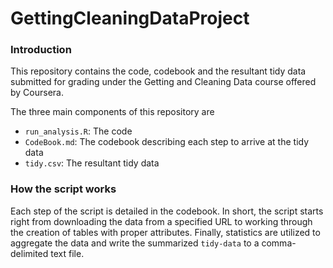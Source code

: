 GettingCleaningDataProject
==========================

### Introduction

This repository contains the code, codebook and the resultant tidy data submitted for grading under the Getting and Cleaning Data course offered by Coursera.

The three main components of this repository are
* `run_analysis.R`: The code
* `CodeBook.md`: The codebook describing each step to arrive at the tidy data
* `tidy.csv`: The resultant tidy data

### How the script works

Each step of the script is detailed in the codebook. In short, the script starts right from downloading the data from a specified URL to working through the creation of tables with proper attributes. Finally, statistics are utilized to aggregate the data and write the summarized `tidy-data` to a comma-delimited text file.
